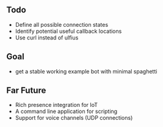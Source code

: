 ## Todo
* Define all possible connection states
* Identify potential useful callback locations
* Use curl instead of ulfius
## Goal
* get a stable working example bot with minimal spaghetti

## Far Future
* Rich presence integration for IoT
* A command line application for scripting
* Support for voice channels (UDP connections)